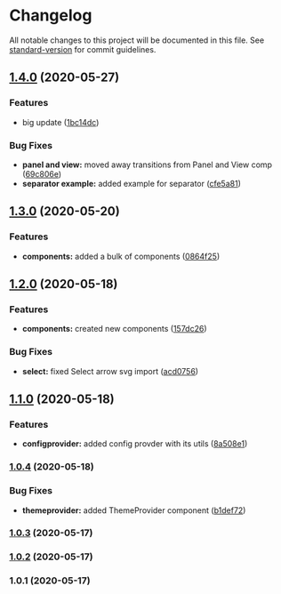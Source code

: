# Changelog

All notable changes to this project will be documented in this file. See [standard-version](https://github.com/conventional-changelog/standard-version) for commit guidelines.

## [1.4.0](https://github.com/wolframdeus/vkma-ui/compare/v1.3.0...v1.4.0) (2020-05-27)


### Features

* big update ([1bc14dc](https://github.com/wolframdeus/vkma-ui/commit/1bc14dc6a7f7799864550d39cbc22d4457092930))


### Bug Fixes

* **panel and view:** moved away transitions from Panel and View comp ([69c806e](https://github.com/wolframdeus/vkma-ui/commit/69c806ee29fe9185e16405d07229faa8b25d8cbc))
* **separator example:** added example for separator ([cfe5a81](https://github.com/wolframdeus/vkma-ui/commit/cfe5a8136db44bb9e480c2c32c06de6d86a1ed59))

## [1.3.0](https://github.com/wolframdeus/vkma-ui/compare/v1.2.0...v1.3.0) (2020-05-20)


### Features

* **components:** added a bulk of components ([0864f25](https://github.com/wolframdeus/vkma-ui/commit/0864f2567d036b1692bfdaf0cf5a3f802a6538f6))

## [1.2.0](https://github.com/wolframdeus/vkma-ui/compare/v1.1.0...v1.2.0) (2020-05-18)


### Features

* **components:** created new components ([157dc26](https://github.com/wolframdeus/vkma-ui/commit/157dc26439effdceb60f0d62cbec349994439746))


### Bug Fixes

* **select:** fixed Select arrow svg import ([acd0756](https://github.com/wolframdeus/vkma-ui/commit/acd0756bd030c5bf61440649fdf79744adf93662))

## [1.1.0](https://github.com/wolframdeus/vkma-ui/compare/v1.0.4...v1.1.0) (2020-05-18)


### Features

* **configprovider:** added config provder with its utils ([8a508e1](https://github.com/wolframdeus/vkma-ui/commit/8a508e1fa7b54a420b0ab25d8e7306f96a5b8c2f))

### [1.0.4](https://github.com/wolframdeus/vkma-ui/compare/v1.0.3...v1.0.4) (2020-05-18)


### Bug Fixes

* **themeprovider:** added ThemeProvider component ([b1def72](https://github.com/wolframdeus/vkma-ui/commit/b1def72bc1f9b9e99e6b3133e236578f109a2ecb))

### [1.0.3](https://github.com/wolframdeus/vkma-ui/compare/v1.0.1...v1.0.3) (2020-05-17)

### [1.0.2](https://github.com/wolframdeus/vkma-ui/compare/v1.0.1...v1.0.2) (2020-05-17)

### 1.0.1 (2020-05-17)
